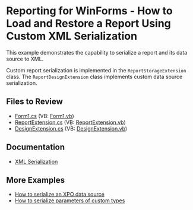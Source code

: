# Reporting for WinForms - How to Load and Restore a Report Using Custom XML Serialization


This example demonstrates the capability to serialize a report and its data source to XML.

Custom report serialization is implemented in the `ReportStorageExtension` class. The `ReportDesignExtension` class implements custom data source serialization.

## Files to Review

* [Form1.cs](./CS/WindowsApplication54/Form1.cs) (VB: [Form1.vb](./VB/WindowsApplication54/Form1.vb))
* [ReportExtension.cs](./CS/WindowsApplication54/ReportExtension.cs) (VB: [ReportExtension.vb](./VB/WindowsApplication54/ReportExtension.vb))
* [DesignExtension.cs](./CS/WindowsApplication54/DesignExtension.cs) (VB: [DesignExtension.vb](./VB/WindowsApplication54/DesignExtension.vb))
## Documentation

- [XML Serialization](http://docs.devexpress.devx/XtraReports/10011/detailed-guide-to-devexpress-reporting/store-and-distribute-reports/store-report-layouts-and-documents/xml-serialization)

## More Examples

- [How to serialize an XPO data source](https://github.com/DevExpress-Examples/Reporting_how-to-serialize-an-xpo-data-source-e3169)
- [How to serialize parameters of custom types](https://github.com/DevExpress-Examples/Reporting_how-to-serialize-parameters-of-custom-types-e3186)

